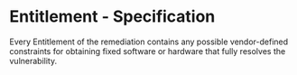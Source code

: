 # Entitlement - Specification

Every Entitlement of the remediation contains any possible vendor-defined constraints for obtaining fixed software or
hardware that fully resolves the vulnerability.
